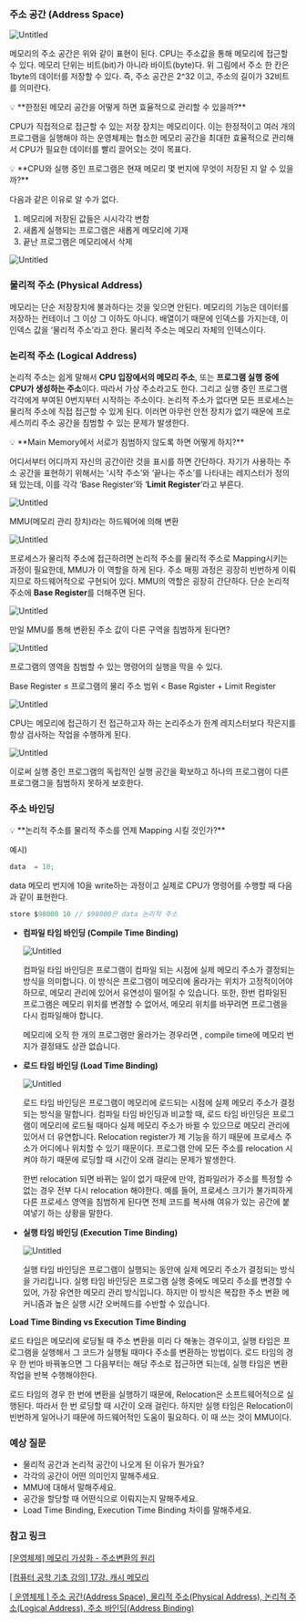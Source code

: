### 주소 공간 (Address Space)

![Untitled](./img/main_memory.png)

메모리의 주소 공간은 위와 같이 표현이 된다. CPU는 주소값을 통해 메모리에 접근할 수 있다. 메모리 단위는 비트(bit)가 아니라 바이트(byte)다. 위 그림에서 주소 한 칸은 1byte의 데이터를 저장할 수 있다. 즉, 주소 공간은 2^32 이고, 주소의 길이가 32비트를 의미란다.

<aside>
💡 **한정된 메모리 공간을 어떻게 하면 효율적으로 관리할 수 있을까?**

</aside>

CPU가 직접적으로 접근할 수 있는 저장 장치는 메모리이다. 이는 한정적이고 여러 개의 프로그램을 실행해야 하는 운영체제는 협소한 메모리 공간을 최대한 효율적으로 관리해서 CPU가 필요한 데이터를 빨리 끌어오는 것이 목표다. 

<aside>
💡 **CPU와 실행 중인 프로그램은 현재 메모리 몇 번지에 무엇이 저장된 지 알 수 있을까?**

</aside>

다음과 같은 이유로 알 수가 없다.

1. 메모리에 저장된 값들은 시시각각 변함
2. 새롭게 실행되는 프로그램은 새롭게 메모리에 기재
3. 끝난 프로그램은 메모리에서 삭제

![Untitled](./img/pl_address.png)

### 물리적 주소 (Physical Address)

메모리는 단순 저장장치에 불과하다는 것을 잊으면 안된다. 메모리의 기능은 데이터를 저장하는 컨테이너 그 이상 그 이하도 아니다. 배열이기 때문에 인덱스를 가지는데, 이 인덱스 값을 ‘물리적 주소’라고 한다. 물리적 주소는 메모리 자체의  인덱스이다.

### 논리적 주소 (Logical Address)

논리적 주소는 쉽게 말해서 **CPU 입장에서의 메모리 주소**, 또는 **프로그램 실행 중에 CPU가 생성하는 주소**이다. 따라서 가상 주소라고도  한다. 그리고 실행 중인 프로그램 각각에게 부여된 0번지부터 시작하는 주소이다. 논리적 주소가 없다면 모든 프로세스는 물리적 주소에 직접 접근할 수 있게 된다. 이러면 아무런 안전 장치가 없기 때문에 프로세스끼리 주소 공간을 침범할 수 있는 문제가 발생한다.

<aside>
💡 **Main Memory에서 서로가 침범하지 않도록 하면 어떻게 하지?**

</aside>

어디서부터 어디까지 자신의 공간이란 것을 표시를 하면 간단하다. 자기가 사용하는 주소 공간을 표현하기 위해서는 ‘시작 주소’와 ‘끝나는 주소’를 나타내는 레지스터가 정의돼 있는데, 이를 각각 ‘Base Register’와 ‘**Limit Register**’라고 부른다.

![Untitled](./img/mmu.png)

MMU(메모리 관리 장치)라는 하드웨어에 의해 변환

![Untitled](./img/mmu2.png)

프로세스가 물리적 주소에 접근하려면 논리적 주소를 물리적 주소로 Mapping시키는 과정이 필요한데, MMU가 이 역할을 하게 된다. 주소 매핑 과정은 굉장히 빈번하게 이뤄지므로 하드웨어적으로 구현되어 있다. MMU의 역할은 굉장히 간단하다. 단순 논리적 주소에 **Base Register**를 더해주면 된다.


![Untitled](./img/mmu3.png)

만일 MMU를 통해 변환된 주소 값이 다른 구역을 침범하게 된다면?


![Untitled](./img/mmu4.png)

프로그램의 영역을 침범할 수 있는 명령어의 실행을 막을 수 있다.

Base Register ≤ 프로그램의 물리 주소 범위 < Base Rgister + Limit Register


![Untitled](./img/mmu5.png)

CPU는 메모리에 접근하기 전 접근하고자 하는 논리주소가 한계 레지스터보다 작은지를 항상 검사하는 작업을 수행하게 된다.


![Untitled](./img/mmu6.png)

이로써 실행 중인 프로그램의 독립적인 실행 공간을 확보하고 하나의 프로그램이 다른 프로그램그을 침범하지 못하게 보호한다.

### 주소 바인딩

<aside>
💡 **논리적 주소를 물리적 주소를 언제 Mapping 시킬 것인가?**

</aside>

예시)

```c
data  = 10;
```

data 메모리 번지에 10을 write하는 과정이고 실제로 CPU가 명령어를 수행할 때 다음과 같이 표현한다.

```c
store $98000 10 // $98000은 data 논리적 주소
```

- **컴파일 타임 바인딩 (Compile Time Binding)**
    
    ![Untitled](./img/compiletimebinding.png)
    
    컴파일 타임 바인딩은 프로그램이 컴파일 되는 시점에 실제 메모리 주소가 결정되는 방식을 의미합니다. 이 방식은 프로그램이 메모리에 올라가는 위치가 고정적이어야 하므로, 메모리 관리에 있어서 유연성이 떨어질 수 있습니다. 또한, 한번 컴파일된 프로그램은 메모리 위치를 변경할 수 없어서, 메모리 위치를 바꾸려면 프로그램을 다시 컴파일해야 합니다.
    
    메모리에 오직 한 개의 프로그램만 올라가는 경우라면 , compile time에 메모리 번지가 결정돼도 상관 없습니다.
    

- **로드 타임 바인딩 (Load Time Binding)**
    
    ![Untitled](./img/loadtimebinding.png)
    
    로드 타임 바인딩은 프로그램이 메모리에 로드되는 시점에 실제 메모리 주소가 결정되는 방식을 말합니다. 컴파일 타임 바인딩과 비교할 때, 로드 타임 바인딩은 프로그램이 메모리에 로드될 때마다 실제 메모리 주소가 바뀔 수 있으므로 메모리 관리에 있어서 더 유연합니다. Relocation register가 제 기능을 하기 때문에 프로세스 주소가 어디에나 위치할 수 있기 때문이다. 프로그램 안에 모든 주소를 relocation 시켜야 하기 때문에 로딩할 때 시간이 오래 걸리는 문제가 발생한다.
    
    한번 relocation 되면 바뀌는 일이 없기 때문에 만약, 컴파일러가 주소를 특정할 수 없는 경우 전부 다시 relocation 해야한다. 예를 들어, 프로세스 크기가 불가피하게 다른 프로세스 영역을 침범하게 된다면 전체 코드를 복사해 여유가 있는 공간에 붙여넣기 하는 상황을 말한다.
    

- **실행 타임 바인딩 (Execution Time Binding)**
    
    ![Untitled](./img/executiontimebing.png)
    
    실행 타임 바인딩은 프로그램이 실행되는 동안에 실제 메모리 주소가 결정되는 방식을 가리킵니다. 실행 타임 바인딩은 프로그램 실행 중에도 메모리 주소를 변경할 수 있어, 가장 유연한 메모리 관리 방식입니다. 하지만 이 방식은 복잡한 주소 변환 메커니즘과 높은 실행 시간 오버헤드를 수반할 수 있습니다.
    

**Load Time Binding vs Execution Time Binding**

로드 타임은 메모리에 로딩될 때 주소 변환을 미리 다 해놓는 경우이고, 실행 타임은 프로그램을 실행해서 그 코드가 실행될 때마다 주소를 변환하는 방법이다. 로드 타임의 경우 한 번마 바꿔놓으면 그 다음부터는 해당 주소로 접근하면 되는데, 실행 타임은 변환 작업을 반복 수행해야한다.

로드 타임의 경우 한 번에 변환을 실행하기 때문에, Relocation은 소프트웨어적으로 실행된다. 따라서 한 번 로딩할 때 시간이 오래 걸린다. 하지만 실행 타임은 Relocation이 빈번하게 일어나기 때문에 하드웨어적인 도움이 필요하다. 이 때 쓰는 것이 MMU이다.

### 예상 질문

- 물리적 공간과 논리적 공간이 나오게 된 이유가 뭔가요?
- 각각의 공간이 어떤 의미인지 말해주세요.
- MMU에 대해서 말해주세요.
- 공간을 할당할 때 어떤식으로 이뤄지는지 말해주세요.
- Load Time Binding, Execution Time Binding 차이를 말해주세요.

### 참고 링크

[[운영체제] 메모리 가상화 - 주소변환의 원리](https://80000coding.oopy.io/88ff06d7-7931-4019-9ac2-75a120fc83de)

[[컴퓨터 공학 기초 강의] 17강. 캐시 메모리](https://www.youtube.com/watch?v=qLCP0PwRp_w)

[[ 운영체제 ] 주소 공간(Address Space), 물리적 주소(Physical Address), 논리적 주소(Logical Address), 주소 바인딩(Address Binding)](https://charles098.tistory.com/103)